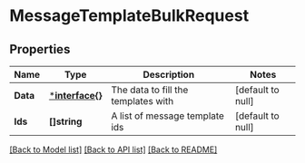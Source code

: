 # MessageTemplateBulkRequest

## Properties
Name | Type | Description | Notes
------------ | ------------- | ------------- | -------------
**Data** | [***interface{}**](interface{}.md) | The data to fill the templates with | [default to null]
**Ids** | **[]string** | A list of message template ids | [default to null]

[[Back to Model list]](../README.md#documentation-for-models) [[Back to API list]](../README.md#documentation-for-api-endpoints) [[Back to README]](../README.md)


